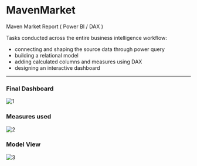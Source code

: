 # MavenMarket
Maven Market Report ( Power BI / DAX )

Tasks conducted across the entire business intelligence workflow:
- connecting and shaping the source data through power query 
- building a relational model
- adding calculated columns and measures using DAX
- designing an interactive dashboard

---

###  Final Dashboard 
![1](https://github.com/Al-b7q/MavenMarket-Report/assets/144049398/13f0b000-4a6f-4aa5-a859-55b79ce1802f)

###  Measures used 
![2](https://github.com/Al-b7q/MavenMarket-Report/assets/144049398/f491ca32-cfba-4fea-811a-0f7a9178f349)

###  Model View 

![3](https://github.com/Al-b7q/MavenMarket-Report/assets/144049398/152cfe0a-4f2d-4a56-9cd8-1e755f7d1301)
